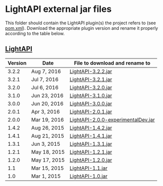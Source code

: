 LightAPI external jar files
===========================

This folder should contain the LightAPI plugin(s) the project refers to (see [pom.xml](/pom.xml)).
Download the appropriate plugin version and rename it properly according to the table below.

## [LightAPI](https://www.spigotmc.org/resources/lightapi.4510/history)

| Version | Date         | File to download and rename to |
|---------|--------------|--------------------------------|
| 3.2.2   | Aug 7, 2016  | [LightAPI-3.2.2.jar](https://www.spigotmc.org/resources/lightapi.4510/download?version=107460) |
| 3.2.1   | Jul 7, 2016  | [LightAPI-3.2.1.jar](https://www.spigotmc.org/resources/lightapi.4510/download?version=101374) |
| 3.2.0   | Jul 6, 2016  | [LightAPI-3.2.0.jar](https://www.spigotmc.org/resources/lightapi.4510/download?version=101162) |
| 3.1.0   | Jun 23, 2016 | [LightAPI-3.1.0.jar](https://www.spigotmc.org/resources/lightapi.4510/download?version=98597) |
| 3.0.0   | Jun 20, 2016 | [LightAPI-3.0.0.jar](https://www.spigotmc.org/resources/lightapi.4510/download?version=97912) |
| 2.0.1   | Apr 3, 2016  | [LightAPI-2.0.1.jar](https://www.spigotmc.org/resources/lightapi.4510/download?version=80010) |
| 2.0.0   | Mar 19, 2016 | [LightAPI-2.0.0-experimentalDev.jar](https://www.dropbox.com/s/k7ikz8hfvixbzp3/LightAPI-2.0.0-experimentalDev.jar?dl=0) |
| 1.4.2   | Aug 26, 2015 | [LightAPI-1.4.2.jar](https://www.spigotmc.org/resources/lightapi.4510/download?version=41543) |
| 1.4.1   | Aug 21, 2015 | [LightAPI-1.4.1.jar](https://www.spigotmc.org/resources/lightapi.4510/download?version=40718) |
| 1.3.1   | Jun 3, 2015  | [LightAPI-1.3.1.jar](https://www.spigotmc.org/resources/lightapi.4510/download?version=27912) |
| 1.2.1   | May 18, 2015 | [LightAPI-1.2.1.jar](https://www.spigotmc.org/resources/lightapi.4510/download?version=25607) |
| 1.2.0   | May 17, 2015 | [LightAPI-1.2.0.jar](https://www.spigotmc.org/resources/lightapi.4510/download?version=25457) |
| 1.1     | Mar 15, 2015 | [LightAPI-1.1.jar](https://www.spigotmc.org/resources/lightapi.4510/download?version=17109) |
| 1.0     | Mar 1, 2015  | [LightAPI-1.0.jar](https://www.spigotmc.org/resources/lightapi.4510/download?version=15614) |
